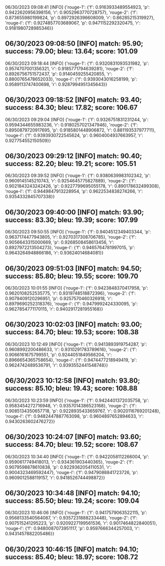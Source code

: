 06/30/2023 09:08:41  [INFO] {'rouge-1': {'f': 0.9163933489554923, 'p': 0.9422620956398156, 'r': 0.9052963770728757}, 'rouge-2': {'f': 0.873655980199824, 'p': 0.8972926396608009, 'r': 0.86285215319927}, 'rouge-l': {'f': 0.9274857703689067, 'p': 0.9471152292320475, 'r': 0.9181980728985346}}
## 06/30/2023 09:08:50  [INFO] match: 95.90; success: 79.00; bleu: 13.64; score: 101.09

06/30/2023 09:18:44  [INFO] {'rouge-1': {'f': 0.9320831093531982, 'p': 0.9574707001356321, 'r': 0.9185771794639281}, 'rouge-2': {'f': 0.8926756751572437, 'p': 0.9140459255420855, 'r': 0.8800765478652033}, 'rouge-l': {'f': 0.9393043016258199, 'p': 0.9589113747400698, 'r': 0.9287994951345643}}
## 06/30/2023 09:18:52  [INFO] match: 93.40; success: 84.30; bleu: 17.82; score: 106.67

06/30/2023 09:29:04  [INFO] {'rouge-1': {'f': 0.9326751831231244, 'p': 0.9594344655983236, 'r': 0.9180257021347946}, 'rouge-2': {'f': 0.8950879720917695, 'p': 0.9185801448906872, 'r': 0.881193537977711}, 'rouge-l': {'f': 0.9393930722545624, 'p': 0.9604004937663957, 'r': 0.927754552150509}}
## 06/30/2023 09:29:12  [INFO] match: 90.40; success: 82.20; bleu: 19.21; score: 105.51

06/30/2023 09:39:52  [INFO] {'rouge-1': {'f': 0.9380639983102342, 'p': 0.9609145145210743, 'r': 0.9254645775827889}, 'rouge-2': {'f': 0.9021843243242426, 'p': 0.9227799695055178, 'r': 0.890178632499308}, 'rouge-l': {'f': 0.9449847913228954, 'p': 0.9622534838274266, 'r': 0.9354332845707338}}
## 06/30/2023 09:40:00  [INFO] match: 93.90; success: 83.30; bleu: 19.39; score: 107.99

06/30/2023 09:50:55  [INFO] {'rouge-1': {'f': 0.9404512349403344, 'p': 0.9637174477943805, 'r': 0.9270317308706785}, 'rouge-2': {'f': 0.9056643315000669, 'p': 0.9268508458613456, 'r': 0.8927972213504273}, 'rouge-l': {'f': 0.9465764781997015, 'p': 0.9643264948866186, 'r': 0.93624014684081}}
## 06/30/2023 09:51:03  [INFO] match: 94.50; success: 85.80; bleu: 19.55; score: 109.70

06/30/2023 10:01:55  [INFO] {'rouge-1': {'f': 0.9423848370417958, 'p': 0.9620108252535775, 'r': 0.9319748518872396}, 'rouge-2': {'f': 0.9079409120296951, 'p': 0.9257570460326918, 'r': 0.8979690252318376}, 'rouge-l': {'f': 0.9479992424330095, 'p': 0.9627854771170115, 'r': 0.9402917281955168}}
## 06/30/2023 10:02:03  [INFO] match: 93.00; success: 84.70; bleu: 19.53; score: 108.38

06/30/2023 10:12:49  [INFO] {'rouge-1': {'f': 0.9413893919754287, 'p': 0.9608992200486633, 'r': 0.9310291783789616}, 'rouge-2': {'f': 0.9066161675799551, 'p': 0.9244051849566204, 'r': 0.8966654365758654}, 'rouge-l': {'f': 0.9474477218949419, 'p': 0.9624742489536791, 'r': 0.9393552441548748}}
## 06/30/2023 10:12:58  [INFO] match: 93.80; success: 85.10; bleu: 19.43; score: 108.88

06/30/2023 10:23:59  [INFO] {'rouge-1': {'f': 0.9424401372035758, 'p': 0.9583454272716948, 'r': 0.9357014386523168}, 'rouge-2': {'f': 0.9085134350657718, 'p': 0.9228935433659767, 'r': 0.9020116769201248}, 'rouge-l': {'f': 0.9482447887763098, 'p': 0.9604897652894633, 'r': 0.9430263602476272}}
## 06/30/2023 10:24:07  [INFO] match: 93.60; success: 84.70; bleu: 19.52; score: 108.67

06/30/2023 10:34:40  [INFO] {'rouge-1': {'f': 0.9422058112266004, 'p': 0.9590617749418013, 'r': 0.934361903440365}, 'rouge-2': {'f': 0.9079598878610838, 'p': 0.9229362054110531, 'r': 0.9004323469592447}, 'rouge-l': {'f': 0.9479088841723726, 'p': 0.9609012588119157, 'r': 0.9418526744498872}}
## 06/30/2023 10:34:48  [INFO] match: 94.10; success: 85.50; bleu: 19.24; score: 109.04

06/30/2023 10:46:06  [INFO] {'rouge-1': {'f': 0.9417579063522115, 'p': 0.9568133540564087, 'r': 0.9357231888233448}, 'rouge-2': {'f': 0.907515241295223, 'p': 0.9209227199561536, 'r': 0.9017464822840051}, 'rouge-l': {'f': 0.9480087073951117, 'p': 0.9597666344257003, 'r': 0.9431457882205486}}

## 06/30/2023 10:46:15  [INFO] match: 94.10; success: 85.40; bleu: 18.97; score: 108.72